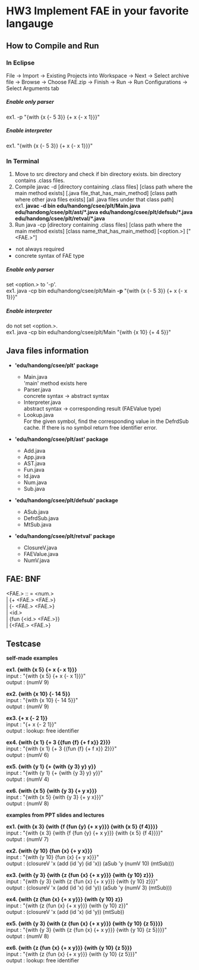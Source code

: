 # HW3 Implement FAE in your favorite langauge

## How to Compile and Run

### In Eclipse
File → Import → Existing Projects into Workspace → Next → Select archive file → Browse → Choose FAE.zip → Finish -> Run -> Run Configurations -> Select Arguments tab

##### Enable only parser
ex1. -p "{with {x {- 5 3}} {+ x {- x 1}}}"

##### Enable interpreter
ex1. "{with {x {- 5 3}} {+ x {- x 1}}}"

### In Terminal
1. Move to src directory and check if bin directory exists. bin directory contains .class files.
2. Compile
javac -d [directory containing .class files] [class path where the main method exists] [.java file_that_has_main_method] [class path where other java files exists] [all .java files under that class path]\
ex1. **javac -d bin edu/handong/csee/plt/Main.java** **edu/handong/csee/plt/ast/*.java** **edu/handong/csee/plt/defsub/*.java** **edu/handong/csee/plt/retval/*.java**
4. Run
java -cp [directory containing .class files] [class path where the main method exists] [class name_that_has_main_method] [<option.>] ["<FAE.>"]

* <option> not always required
* <FAE> concrete syntax of FAE type

##### Enable only parser
set <option.> to '-p'.\
ex1. java -cp bin edu/handong/csee/plt/Main **-p** "{with {x {- 5 3}} {+ x {- x 1}}}"

##### Enable interpreter
do not set <option.>.\
ex1. java -cp bin edu/handong/csee/plt/Main "{with {x 10} {+ 4 5}}"

## Java files information
* **'edu/handong/csee/plt' package**
  * Main.java\
    'main' method exists here
  * Parser.java\
    concrete syntax -> abstract syntax
  * Interpreter.java\
    abstract syntax -> corresponding result (FAEValue type)
  * Lookup.java\
    For the given symbol, find the corresponding value in the DefrdSub cache. If there is no symbol return free identifier error.

* **'edu/handong/csee/plt/ast' package**
  * Add.java
  * App.java
  * AST.java
  * Fun.java
  * Id.java
  * Num.java
  * Sub.java
  
* **'edu/handong/csee/plt/defsub' package**
  * ASub.java
  * DefrdSub.java
  * MtSub.java

* **'edu/handong/csee/plt/retval' package**
  * ClosureV.java
  * FAEValue.java
  * NumV.java

## FAE: BNF
<FAE.> :: = <num.>\
            | {+ <FAE.> <FAE.>}\
            | {- <FAE.> <FAE.>}\
            | <id.>\
            | {fun {<id.> <FAE.>}}\
            | {<FAE.> <FAE.>}

##  Testcase

**self-made examples**

**ex1. {with {x 5} {+ x {- x 1}}}**\
input : "{with {x 5} {+ x {- x 1}}}"\
output : (numV 9)

**ex2. {with {x 10} {- 14 5}}**\
input : "{with {x 10} {- 14 5}}"\
output : (numV 9)

**ex3. {+ x {- 2 1}}**\
input : "{+ x {- 2 1}}"\
output : lookup: free identifier

**ex4. {with {x 1} {+ 3 {{fun {f} {+ f x}} 2}}}**\
input : "{with {x 1} {+ 3 {{fun {f} {+ f x}} 2}}}"\
output : (numV 6)

**ex5. {with {y 1} {+ {with {y 3} y} y}}**\
input : "{with {y 1} {+ {with {y 3} y} y}}"\
output : (numV 4)

**ex6. {with {x 5} {with {y 3} {+ y x}}}**\
input : "{with {x 5} {with {y 3} {+ y x}}}"\
output : (numV 8)

**examples from PPT slides and lectures**

**ex1. {with {x 3} {with {f {fun {y} {+ x y}}} {with {x 5} {f 4}}}}**\
input : "{with {x 3} {with {f {fun {y} {+ x y}}} {with {x 5} {f 4}}}}"\
output : (numV 7)

**ex2. {with {y 10} {fun {x} {+ y x}}}**\
input : "{with {y 10} {fun {x} {+ y x}}}"\
output : (closureV 'x (add (id 'y) (id 'x)) (aSub 'y (numV 10) (mtSub)))

**ex3. {with {y 3} {with {z {fun {x} {+ x y}}} {with {y 10} z}}}**\
input : "{with {y 3} {with {z {fun {x} {+ x y}}} {with {y 10} z}}}"\
output : (closureV 'x (add (id 'x) (id 'y)) (aSub 'y (numV 3) (mtSub)))

**ex4. {with {z {fun {x} {+ x y}}} {with {y 10} z}}**\
input : "{with {z {fun {x} {+ x y}}} {with {y 10} z}}"\
output : (closureV 'x (add (id 'x) (id 'y)) (mtSub))

**ex5. {with {y 3} {with {z {fun {x} {+ x y}}} {with {y 10} {z 5}}}}**\
input : "{with {y 3} {with {z {fun {x} {+ x y}}} {with {y 10} {z 5}}}}"\
output : (numV 8)

**ex6. {with {z {fun {x} {+ x y}}} {with {y 10} {z 5}}}**\
input : "{with {z {fun {x} {+ x y}}} {with {y 10} {z 5}}}"\
output : lookup: free identifier
